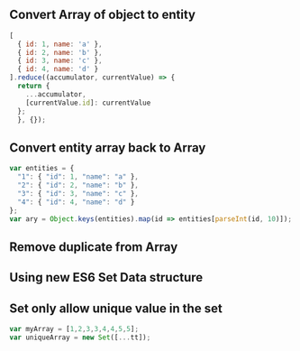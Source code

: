 ## Convert Array of object to entity
```js
[
  { id: 1, name: 'a' },
  { id: 2, name: 'b' },
  { id: 3, name: 'c' },
  { id: 4, name: 'd' }
].reduce((accumulator, currentValue) => {
  return {
    ...accumulator,
    [currentValue.id]: currentValue
  };
  }, {});
```


## Convert entity array back to Array
```js
var entities = {
  "1": { "id": 1, "name": "a" },
  "2": { "id": 2, "name": "b" },
  "3": { "id": 3, "name": "c" },
  "4": { "id": 4, "name": "d" }
};
var ary = Object.keys(entities).map(id => entities[parseInt(id, 10)]);
```


## Remove duplicate from Array
## Using new ES6 Set Data structure
## Set only allow unique value in the set
```js
var myArray = [1,2,3,3,4,4,5,5];
var uniqueArray = new Set([...tt]);
```

